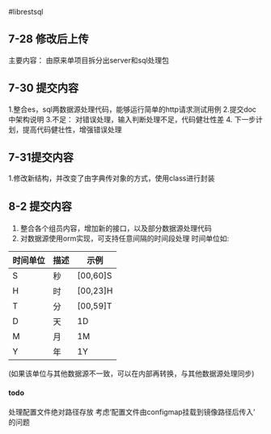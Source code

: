 #librestsql
## 7-28 修改后上传
主要内容： 由原来单项目拆分出server和sql处理包

## 7-30 提交内容
1.整合es，sql两数据源处理代码，能够运行简单的http请求测试用例
2.提交doc中架构说明
3.不足： 对错误处理，输入判断处理不足，代码健壮性差
4. 下一步计划，提高代码健壮性，增强错误处理

## 7-31提交内容
1.修改新结构，并改变了由字典传对象的方式，使用class进行封装

## 8-2 提交内容
#### 
1. 整合各个组员内容，增加新的接口，以及部分数据源处理代码
2. 对数据源使用orm实现，可支持任意间隔的时间段处理 时间单位如:
   
|时间单位|描述|示例|
| ----------- | ----------- | ----------- |
| S      | 秒       | [00,60]S|
| H      | 时       | [00,23]H|
| T      | 分       | [00,59]T|
| D      | 天       | 1D|
| M      | 月       | 1M|
| Y      | 年       | 1Y|
(如果该单位与其他数据源不一致，可以在内部再转换，与其他数据源处理同步)
#### todo
处理配置文件绝对路径存放
考虑‘配置文件由configmap挂载到镜像路径后传入’ 的问题
